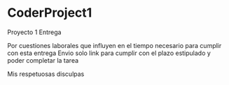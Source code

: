 # CoderProject1
Proyecto 1 Entrega

Por cuestiones laborales que influyen en el tiempo necesario para cumplir con esta entrega
Envio solo link para cumplir con el plazo estipulado y poder completar la tarea

Mis respetuosas disculpas
